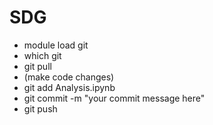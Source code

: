# SDG


- module load git
- which git
- git pull
- (make code changes)
- git add Analysis.ipynb
- git commit -m "your commit message here"
- git push

